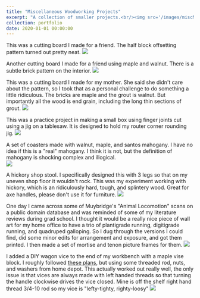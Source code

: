 ```yaml
---
title: "Miscellaneous Woodworking Projects"
excerpt: "A collection of smaller projects.<br/><img src='/images/miscMuybridge.jpg' width='60%'>"
collection: portfolio
date: 2020-01-01 00:00:00
---
```


This was a cutting board I made for a friend. The half block offsetting pattern turned out pretty neat.
<img src='/images/miscCuttingBoard2.jpg'>

Another cutting board I made for a friend using maple and walnut. There is a subtle brick pattern on the interior.
<img src='/images/miscCuttingBoard3.jpg'>

This was a cutting board I made for my mother. She said she didn't care about the pattern, so I took that as a personal challenge to do something a little ridiculous. The bricks are maple and the grout is walnut. But importantly all the wood is end grain, including the long thin sections of grout.
<img src='/images/miscCuttingBoard1.jpg'>

This was a practice project in making a small box using finger joints cut using a jig on a tablesaw. It is designed to hold my router corner rounding jig. 
<img src='/images/miscBox.jpg'>

A set of coasters made with walnut, maple, and santos mahogany. I have no idea if this is a "real" mahogany. I think it is not, but the definition of mahogany is shocking complex and illogical.  
<img src='/images/miscCoasters.jpg'>

A hickory shop stool. I specifically designed this with 3 legs so that on my uneven shop floor it wouldn't rock. This was my experiment working with hickory, which is an ridiculously hard, tough, and splintery wood. Great for axe handles, please don't use it for furniture.
<img src='/images/miscStool.jpg'>

One day I came across some of Muybridge's "Animal Locomotion" scans on a public domain database and was reminded of some of my literature reviews during grad school. 
I thought it would be a really nice piece of wall art for my home office to have a trio of plantigrade running, digitigrade running, and quadruped galloping. So I dug through the versions I could find, did some minor edits for arrangement and exposure, and got them printed. 
I then made a set of mortise and tenon picture frames for them.
<img src='/images/miscMuybridge.jpg'>

I added a DIY wagon vice to the end of my workbench with a maple vise block. I roughly followed [these plans](https://jayscustomcreations.com/wp-content/uploads/2021/03/wagon-vise-diagrams-v2.pdf), but using some threaded rod, nuts, and washers from home depot.
This actually worked out really well, the only issue is that vices are always made with left handed threads so that turning the handle clockwise drives the vice closed. 
Mine is off the shelf right hand thread 3/4-10 rod so my vice is "lefty-tighty, righty-loosy"
<img src='/images/miscVise.jpg'>
